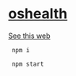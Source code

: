 # [oshealth](https://oshealth.netlify.app/)
[See this web](https://oshealth.netlify.app/)
```
 npm i 
```
```
 npm start
```

